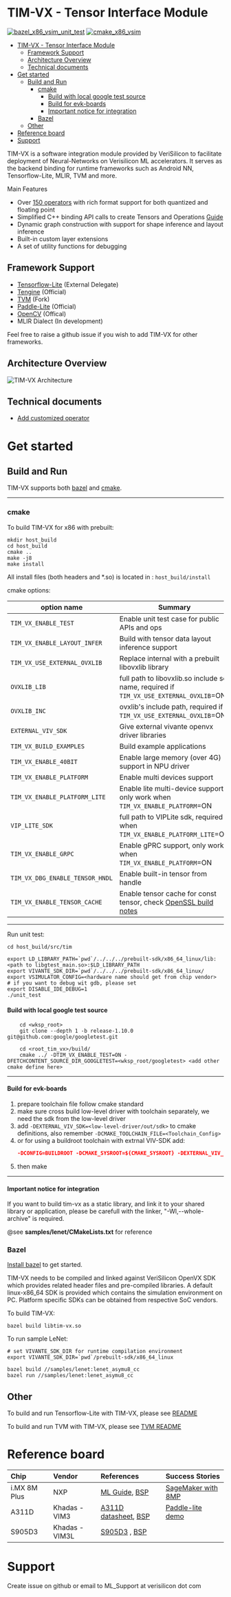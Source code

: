 

# TIM-VX - Tensor Interface Module
[![bazel_x86_vsim_unit_test](https://github.com/VeriSilicon/TIM-VX/actions/workflows/bazel_x86_vsim_unit_test.yml/badge.svg)](https://github.com/VeriSilicon/TIM-VX/actions/workflows/bazel_x86_vsim_unit_test.yml)
[![cmake_x86_vsim](https://github.com/VeriSilicon/TIM-VX/workflows/cmake_x86_vsim/badge.svg)](https://github.com/VeriSilicon/TIM-VX/actions/workflows/cmake_x86_vsim.yml)

- [TIM-VX - Tensor Interface Module](#tim-vx---tensor-interface-module)
  - [Framework Support](#framework-support)
  - [Architecture Overview](#architecture-overview)
  - [Technical documents](#technical-documents)
- [Get started](#get-started)
  - [Build and Run](#build-and-run)
    - [cmake](#cmake)
      - [Build with local google test source](#build-with-local-google-test-source)
      - [Build for evk-boards](#build-for-evk-boards)
      - [Important notice for integration](#important-notice-for-integration)
    - [Bazel](#bazel)
  - [Other](#other)
- [Reference board](#reference-board)
- [Support](#support)

TIM-VX is a software integration module provided by VeriSilicon to facilitate deployment of Neural-Networks on Verisilicon ML accelerators. It serves as the backend binding for runtime frameworks such as Android NN, Tensorflow-Lite, MLIR, TVM and more.

Main Features
 - Over [150 operators](https://github.com/VeriSilicon/TIM-VX/blob/main/src/tim/vx/ops/README.md) with rich format support for both quantized and floating point
 - Simplified C++ binding API calls to create Tensors and Operations [Guide](https://github.com/VeriSilicon/TIM-VX/blob/main/docs/Programming_Guide.md)
 - Dynamic graph construction with support for shape inference and layout inference
 - Built-in custom layer extensions
 - A set of utility functions for debugging

## Framework Support

- [Tensorflow-Lite](https://github.com/VeriSilicon/tflite-vx-delegate) (External Delegate)
- [Tengine](https://github.com/OAID/Tengine) (Official)
- [TVM](https://github.com/VeriSilicon/tvm) (Fork)
- [Paddle-Lite](https://github.com/PaddlePaddle/Paddle-Lite) (Official)
- [OpenCV](https://github.com/opencv/opencv/wiki/TIM-VX-Backend-For-Running-OpenCV-On-NPU) (Offical)
- MLIR Dialect (In development)

Feel free to raise a github issue if you wish to add TIM-VX for other frameworks.

## Architecture Overview

![TIM-VX Architecture](docs/image/timvx_overview.svg)


## Technical documents
*   [Add customized operator](docs/customized_op.md)
# Get started

## Build and Run

TIM-VX supports both [bazel](https://bazel.build) and [cmake](https://cmake.org).

----
### cmake

To build TIM-VX for x86 with prebuilt:

```shell
mkdir host_build
cd host_build
cmake ..
make -j8
make install
```

All install files (both headers and *.so) is located in : `host_build/install`

cmake options:

| option name | Summary | Default |
| ----- | ----- | ----- |
|`TIM_VX_ENABLE_TEST`| Enable unit test case for public APIs and ops | OFF |
|`TIM_VX_ENABLE_LAYOUT_INFER`| Build with tensor data layout inference support| ON |
|`TIM_VX_USE_EXTERNAL_OVXLIB`| Replace internal with a prebuilt libovxlib library | OFF |
|`OVXLIB_LIB`|full path to libovxlib.so include so name, required if `TIM_VX_USE_EXTERNAL_OVXLIB`=ON | Not set |
|`OVXLIB_INC`|ovxlib's include path, required if `TIM_VX_USE_EXTERNAL_OVXLIB`=ON| Not set |
|`EXTERNAL_VIV_SDK`| Give external vivante openvx driver libraries | Not set|
|`TIM_VX_BUILD_EXAMPLES`| Build example applications | OFF |
|`TIM_VX_ENABLE_40BIT` | Enable large memory (over 4G) support in NPU driver | OFF |
|`TIM_VX_ENABLE_PLATFORM` | Enable multi devices support | OFF |
|`TIM_VX_ENABLE_PLATFORM_LITE` | Enable lite multi-device support, only work when `TIM_VX_ENABLE_PLATFORM`=ON | OFF |
|`VIP_LITE_SDK` | full path to VIPLite sdk, required when `TIM_VX_ENABLE_PLATFORM_LITE`=ON | Not set |
|`TIM_VX_ENABLE_GRPC` | Enable gPRC support, only work when `TIM_VX_ENABLE_PLATFORM`=ON | OFF |
|`TIM_VX_DBG_ENABLE_TENSOR_HNDL` | Enable built-in tensor from handle | ON |
|`TIM_VX_ENABLE_TENSOR_CACHE` | Enable tensor cache for const tensor, check [OpenSSL build notes](docs/openssl_build.md) | OFF |

----
Run unit test:

```shell
cd host_build/src/tim

export LD_LIBRARY_PATH=`pwd`/../../../prebuilt-sdk/x86_64_linux/lib:<path to libgtest_main.so>:$LD_LIBRARY_PATH
export VIVANTE_SDK_DIR=`pwd`/../../../prebuilt-sdk/x86_64_linux/
export VSIMULATOR_CONFIG=<hardware name should get from chip vendor>
# if you want to debug wit gdb, please set
export DISABLE_IDE_DEBUG=1
./unit_test
```

#### Build with local google test source
```shell
    cd <wksp_root>
    git clone --depth 1 -b release-1.10.0 git@github.com:google/googletest.git

    cd <root_tim_vx>/build/
    cmake ../ -DTIM_VX_ENABLE_TEST=ON -DFETCHCONTENT_SOURCE_DIR_GOOGLETEST=<wksp_root/googletest> <add other cmake define here>
```

----
#### Build for evk-boards

1. prepare toolchain file follow cmake standard
2. make sure cross build low-level driver with toolchain separately, we need the sdk from the low-level driver
3. add ```-DEXTERNAL_VIV_SDK=<low-level-driver/out/sdk>``` to cmake definitions, also remember ```-DCMAKE_TOOLCHAIN_FILE=<Toolchain_Config>```
4. or for using a buildroot toolchain with extrnal VIV-SDK add:
   ```cmake
   -DCONFIG=BUILDROOT -DCMAKE_SYSROOT=${CMAKE_SYSROOT} -DEXTERNAL_VIV_SDK=${BUILDROOT_SYSROOT}
   ```
5. then make

----
#### Important notice for integration
If you want to build tim-vx as a static library, and link it to your shared library or application, please be carefull with the linker, "-Wl,--whole-archive" is required.

@see **samples/lenet/CMakeLists.txt** for reference

### Bazel

[Install bazel](https://docs.bazel.build/versions/master/install.html) to get started.

TIM-VX needs to be compiled and linked against VeriSilicon OpenVX SDK which provides related header files and pre-compiled libraries. A default linux-x86_64 SDK is provided which contains the simulation environment on PC. Platform specific SDKs can be obtained from respective SoC vendors.

To build TIM-VX:

```shell
bazel build libtim-vx.so
```

To run sample LeNet:

```shell
# set VIVANTE_SDK_DIR for runtime compilation environment
export VIVANTE_SDK_DIR=`pwd`/prebuilt-sdk/x86_64_linux

bazel build //samples/lenet:lenet_asymu8_cc
bazel run //samples/lenet:lenet_asymu8_cc
```

## Other

To build and run Tensorflow-Lite with TIM-VX, please see [README](https://github.com/VeriSilicon/tflite-vx-delegate#readme)

To build and run TVM with TIM-VX, please see [TVM README](https://github.com/VeriSilicon/tvm/blob/vsi_npu/README.VSI.md)

# Reference board

Chip | Vendor | References | Success Stories |
:------    |:----- |:------ |:------
i.MX 8M Plus | NXP | [ML Guide](https://www.nxp.com.cn/docs/en/user-guide/IMX-MACHINE-LEARNING-UG.pdf), [BSP](https://www.nxp.com/design/software/embedded-software/i-mx-software/embedded-linux-for-i-mx-applications-processors:IMXLINUX?tab=Design_Tools_Tab) | [SageMaker with 8MP](https://docs.aws.amazon.com/sagemaker/latest/dg/neo-supported-devices-edge.html)
A311D | Khadas - VIM3 | [A311D datasheet](https://dl.khadas.com/Hardware/VIM3/Datasheet/A311D_Quick_Reference_Manual_01_Wesion.pdf), [BSP](https://dl.khadas.com/Firmware/VIM3/Ubuntu/EMMC/VIM3_Ubuntu-server-focal_Linux-4.9_arm64_EMMC_V0.9-20200530.7z) | [Paddle-lite demo](https://github.com/PaddlePaddle/Paddle-Lite/blob/develop/docs/demo_guides/verisilicon_timvx.md)
S905D3 | Khadas - VIM3L | [S905D3](https://dl.khadas.com/Hardware/VIM3/Datasheet/S905D3_datasheet_0.2_Wesion.pdf) , [BSP](https://dl.khadas.com/Firmware/VIM3L/Ubuntu/EMMC/VIM3L_Ubuntu-server-focal_Linux-4.9_arm64_EMMC_V0.9-20200530.7z)

# Support
Create issue on github or email to ML_Support at verisilicon dot com
